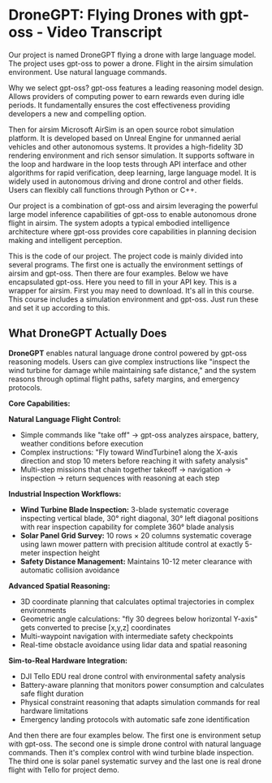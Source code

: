 # DroneGPT: Flying Drones with gpt-oss - Video Transcript

Our project is named DroneGPT flying a drone with large language model. The project uses gpt-oss to power a drone. Flight in the airsim simulation environment. Use natural language commands. 

Why we select gpt-oss? gpt-oss features a leading reasoning model design. Allows providers of computing power to earn rewards even during idle periods. It fundamentally ensures the cost effectiveness providing developers a new and compelling option. 

Then for airsim Microsoft AirSim is an open source robot simulation platform. It is developed based on Unreal Engine for unmanned aerial vehicles and other autonomous systems. It provides a high-fidelity 3D rendering environment and rich sensor simulation. It supports software in the loop and hardware in the loop tests through API interface and other algorithms for rapid verification, deep learning, large language model. It is widely used in autonomous driving and drone control and other fields. Users can flexibly call functions through Python or C++. 

Our project is a combination of gpt-oss and airsim leveraging the powerful large model inference capabilities of gpt-oss to enable autonomous drone flight in airsim. The system adopts a typical embodied intelligence architecture where gpt-oss provides core capabilities in planning decision making and intelligent perception. 

This is the code of our project. The project code is mainly divided into several programs. The first one is actually the environment settings of airsim and gpt-oss. Then there are four examples. Below we have encapsulated gpt-oss. Here you need to fill in your API key. This is a wrapper for airsim. First you may need to download. It's all in this course. This course includes a simulation environment and gpt-oss. Just run these and set it up according to this. 

## What DroneGPT Actually Does

**DroneGPT** enables natural language drone control powered by gpt-oss reasoning models. Users can give complex instructions like "inspect the wind turbine for damage while maintaining safe distance," and the system reasons through optimal flight paths, safety margins, and emergency protocols.

**Core Capabilities:**

**Natural Language Flight Control:**
- Simple commands like "take off" → gpt-oss analyzes airspace, battery, weather conditions before execution
- Complex instructions: "Fly toward WindTurbine1 along the X-axis direction and stop 10 meters before reaching it with safety analysis"
- Multi-step missions that chain together takeoff → navigation → inspection → return sequences with reasoning at each step

**Industrial Inspection Workflows:**
- **Wind Turbine Blade Inspection:** 3-blade systematic coverage inspecting vertical blade, 30° right diagonal, 30° left diagonal positions with rear inspection capability for complete 360° blade analysis
- **Solar Panel Grid Survey:** 10 rows × 20 columns systematic coverage using lawn mower pattern with precision altitude control at exactly 5-meter inspection height
- **Safety Distance Management:** Maintains 10-12 meter clearance with automatic collision avoidance

**Advanced Spatial Reasoning:**
- 3D coordinate planning that calculates optimal trajectories in complex environments
- Geometric angle calculations: "fly 30 degrees below horizontal Y-axis" gets converted to precise [x,y,z] coordinates
- Multi-waypoint navigation with intermediate safety checkpoints
- Real-time obstacle avoidance using lidar data and spatial reasoning

**Sim-to-Real Hardware Integration:**
- DJI Tello EDU real drone control with environmental safety analysis
- Battery-aware planning that monitors power consumption and calculates safe flight duration
- Physical constraint reasoning that adapts simulation commands for real hardware limitations
- Emergency landing protocols with automatic safe zone identification

And then there are four examples below. The first one is environment setup with gpt-oss. The second one is simple drone control with natural language commands. Then it's complex control with wind turbine blade inspection. The third one is solar panel systematic survey and the last one is real drone flight with Tello for project demo.
